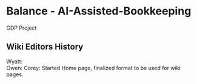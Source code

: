 # Balance - AI-Assisted-Bookkeeping
GDP Project

## Wiki Editors History
Wyatt:  
Owen: 
Corey: Started Home page, finalized format to be used for wiki pages.
